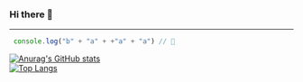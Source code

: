 ### Hi there 👋
____

```js
 console.log("b" + "a" + +"a" + "a") // 🍌
 ```


[![Anurag's GitHub stats](https://github-readme-stats.vercel.app/api?username=B100D3d&count_private=true&show_icons=true&theme=midnight-purple&bg_color=45,#5f26ff,#5f26ff)](https://github.com/anuraghazra/github-readme-stats)
<br />
[![Top Langs](https://github-readme-stats.vercel.app/api/top-langs/?username=B100D3d&layout=compact)](https://github.com/anuraghazra/github-readme-stats)

